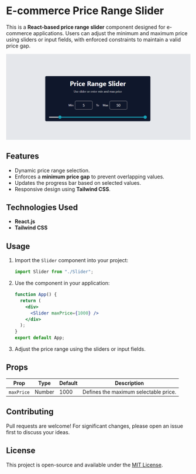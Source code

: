 # E-commerce Price Range Slider

This is a **React-based price range slider** component designed for e-commerce applications. Users can adjust the minimum and maximum price using sliders or input fields, with enforced constraints to maintain a valid price gap.

![Price Range Slider Preview](./public/price-range-slider.png)

## Features

- Dynamic price range selection.
- Enforces a **minimum price gap** to prevent overlapping values.
- Updates the progress bar based on selected values.
- Responsive design using **Tailwind CSS**.

## Technologies Used

- **React.js**
- **Tailwind CSS**

## Usage

1. Import the `Slider` component into your project:
   ```jsx
   import Slider from "./Slider";
   ```

2. Use the component in your application:
   ```jsx
   function App() {
     return (
       <div>
         <Slider maxPrice={1000} />
       </div>
     );
   }
   export default App;
   ```

3. Adjust the price range using the sliders or input fields.

## Props

| Prop      | Type   | Default | Description                        |
|-----------|--------|---------|------------------------------------|
| `maxPrice` | Number | 1000    | Defines the maximum selectable price. |


## Contributing

Pull requests are welcome! For significant changes, please open an issue first to discuss your ideas.

## License

This project is open-source and available under the [MIT License](LICENSE).